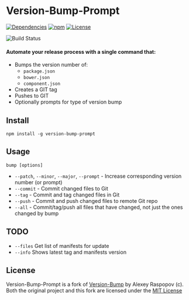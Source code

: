 # Version-Bump-Prompt

[![Dependencies](https://img.shields.io/david/bigstickcarpet/version-bump-prompt.svg)](https://david-dm.org/bigstickcarpet/version-bump-prompt)
[![npm](http://img.shields.io/npm/v/swagger-parser.svg)](https://www.npmjs.com/package/version-bump-prompt)
[![License](https://img.shields.io/npm/l/swagger-parser.svg)](http://en.wikipedia.org/wiki/MIT_License)

![Build Status](https://github.com/BigstickCarpet/version-bump-prompt/blob/master/screenshot.gif)

#### Automate your release process with a single command that:

 * Bumps the version number of:
     *  `package.json`
     *  `bower.json`
     *  `component.json`
 * Creates a GIT tag
 * Pushes to GIT
 * Optionally prompts for type of version bump

## Install

	npm install -g version-bump-prompt

## Usage

	bump [options]

 * `--patch`, `--minor`, `--major`, `--prompt` - Increase corresponding version number (or prompt)
 * `--commit` - Commit changed files to Git
 * `--tag` - Commit and tag changed files in Git
 * `--push` - Commit and push changed files to remote Git repo
 * `--all` - Commit/tag/push all files that have changed, not just the ones changed by bump
 
## TODO

 * `--files` Get list of manifests for update
 * `--info` Shows latest tag and manifests version

## License

Version-Bump-Prompt is a fork of [Version-Bump](https://github.com/alexeyraspopov/node-bump) by Alexey Raspopov (c).   
Both the original project and this fork are licensed under the [MIT License](http://en.wikipedia.org/wiki/MIT_License)  
